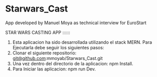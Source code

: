 # Starwars_Cast
App developed by Manuel Moya as technical interview for EuroStart

STAR WARS CASTING APP ::::::
1. Esta aplicacion ha sido desarrollada utilizando el stack MERN.
Para Ejecutarla debe seguir los siguientes pasos:
1. Clonar el siguiente repositorio: git@github.com:mmoyab/Starwars_Cast.git
2. Una vez dentro del directorio de la aplicacion: npm Install.
3. Para Iniciar las aplicacion: npm run Dev.
